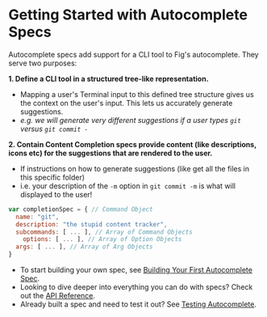 # Getting Started with Autocomplete Specs

Autocomplete specs add support for a CLI tool to Fig's autocomplete. They serve two purposes:

**1. Define a CLI tool in a structured tree-like representation.**
  - Mapping a user's Terminal input to this defined tree structure gives us the context on the user's input. This lets us accurately generate suggestions.
  - *e.g. we will generate very different suggestions if a user types `git` versus `git commit -`*


**2. Contain Content Completion specs provide content (like descriptions, icons etc) for the suggestions that are rendered to the user.**
  - If instructions on how to generate suggestions (like get all the files in this specific folder)
  - i.e. your description of the `-m` option in `git commit -m` is what will displayed to the user!


```js
var completionSpec = { // Command Object
  name: "git",
  description: "the stupid content tracker",
  subcommands: [ ... ], // Array of Command Objects 
	options: [ ... ], // Array of Option Objects
  args: [ ... ], // Array of Arg Objects
}
```

- To start building your own spec, see [Building Your First Autocomplete Spec](/docs/autocomplete/building-a-spec).
- Looking to dive deeper into everything you can do with specs? Check out the [API Reference](/docs/autocomplete/api).
- Already built a spec and need to test it out? See [Testing Autocomplete](/docs/autocomplete/testing-autocomplete).